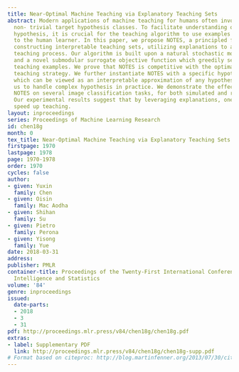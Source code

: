```yaml
---
title: Near-Optimal Machine Teaching via Explanatory Teaching Sets
abstract: Modern applications of machine teaching for humans often involve domain-specific,
  non- trivial target hypothesis classes. To facilitate understanding of the target
  hypothesis, it is crucial for the teaching algorithm to use examples which are interpretable
  to the human learner. In this paper, we propose NOTES, a principled framework for
  constructing interpretable teaching sets, utilizing explanations to accelerate the
  teaching process. Our algorithm is built upon a natural stochastic model of learners
  and a novel submodular surrogate objective function which greedily selects interpretable
  teaching examples. We prove that NOTES is competitive with the optimal explanation-based
  teaching strategy. We further instantiate NOTES with a specific hypothesis class,
  which can be viewed as an interpretable approximation of any hypothesis class, allowing
  us to handle complex hypothesis in practice. We demonstrate the effectiveness of
  NOTES on several image classification tasks, for both simulated and real human learners.
  Our experimental results suggest that by leveraging explanations, one can significantly
  speed up teaching.
layout: inproceedings
series: Proceedings of Machine Learning Research
id: chen18g
month: 0
tex_title: Near-Optimal Machine Teaching via Explanatory Teaching Sets
firstpage: 1970
lastpage: 1978
page: 1970-1978
order: 1970
cycles: false
author:
- given: Yuxin
  family: Chen
- given: Oisin
  family: Mac Aodha
- given: Shihan
  family: Su
- given: Pietro
  family: Perona
- given: Yisong
  family: Yue
date: 2018-03-31
address: 
publisher: PMLR
container-title: Proceedings of the Twenty-First International Conference on Artficial
  Intelligence and Statistics
volume: '84'
genre: inproceedings
issued:
  date-parts:
  - 2018
  - 3
  - 31
pdf: http://proceedings.mlr.press/v84/chen18g/chen18g.pdf
extras:
- label: Supplementary PDF
  link: http://proceedings.mlr.press/v84/chen18g/chen18g-supp.pdf
# Format based on citeproc: http://blog.martinfenner.org/2013/07/30/citeproc-yaml-for-bibliographies/
---
```

